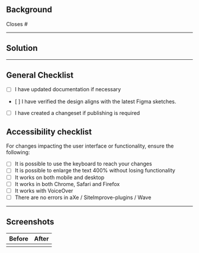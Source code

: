<!---
Thanks for creating a Pull Request! 🎉

✅ Keep your PR as small as possible.
📘 React component guide: https://spor.vy.no/guides/how-to-make-new-react-components
📦 How to make a changeset: https://spor.vy.no/guides/how-to-make-new-react-components#creating-a-pr-and-publish-package
💡 Preferably use Conventional Commits: https://www.conventionalcommits.org/en/v1.0.0/

🚀 Deploy to environments:
- Comment `.preview` to deploy to preview environment
- Comment `.deploy test` to deploy to test environment

This template serves as a guideline; feel free to remove sections that do not apply to your pull request.
-->

## Background

Closes # <!-- Github issue number -->

<!-- Why this task is needed, context, and problem it solves -->

---

## Solution

<!-- What has been done and why this approach was chosen -->

---

## General Checklist

- [ ] I have updated documentation if necessary
- [ ] I have verified the design aligns with the latest Figma sketches.
- [ ] I have created a changeset if publishing is required

## Accessibility checklist

For changes impacting the user interface or functionality, ensure the following:

- [ ] It is possible to use the keyboard to reach your changes
- [ ] It is possible to enlarge the text 400% without losing functionality
- [ ] It works on both mobile and desktop
- [ ] It works in both Chrome, Safari and Firefox
- [ ] It works with VoiceOver
- [ ] There are no errors in aXe / SiteImprove-plugins / Wave

---

## Screenshots

| Before | After |
| ------ | ----- |
|        |       |
